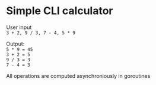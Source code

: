 # Simple CLI calculator

User input<br>
`3 + 2, 9 / 3, 7 - 4, 5 * 9`

Output:<br>
`5 * 9 = 45`<br>
`3 + 2 = 5`<br>
`9 / 3 = 3`<br> 
`7 - 4 = 3`

All operations are computed asynchroniously in goroutines
